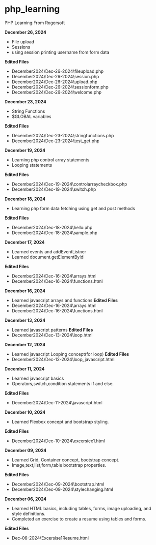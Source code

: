 # php_learning
PHP Learning From Rogersoft

**December 26, 2024**
* File upload
* Sessions
* using session printing username from form data
  
**Edited Files**
* December2024\Dec-26-2024\fileupload.php
* December2024\Dec-26-2024\session.php
* December2024\Dec-26-2024\upload.php
* December2024\Dec-26-2024\sessionform.php
* December2024\Dec-26-2024\welcome.php
  
**December 23, 2024**
* String Functions
* $GLOBAL variables
  
**Edited Files**
* December2024\Dec-23-2024\stringfunctions.php
* December2024\Dec-23-2024\test_get.php

**December 19, 2024**
* Learning php control array statements
* Looping statements
  
**Edited Files**
* December2024\Dec-19-2024\controlarraycheckbox.php
* December2024\Dec-19-2024\switch.php

**December 18, 2024**
* Learning php form data fetching using get and post methods
  
**Edited Files**
* December2024\Dec-18-2024\hello.php
* December2024\Dec-18-2024\sample.php
  
**December 17, 2024**
* Learned events and addEventListner
* Learned document.getElementById
  
**Edited Files**
* December2024\Dec-16-2024\arrays.html
* December2024\Dec-16-2024\functions.html
  
**December 16, 2024**
* Learned javascript arrays and functions
**Edited Files**
* December2024\Dec-16-2024\arrays.html
* December2024\Dec-16-2024\functions.html

**December 13, 2024**
* Learned javascript patterns
**Edited Files**
* December2024\Dec-13-2024\loop.html

**December 12, 2024**
* Learned javascript Looping concept(for loop)
**Edited Files**
* December2024\Dec-12-2024\loop_javascript.html
  
**December 11, 2024**
* Learned javascript basics 
* Operators,switch,condition statements if and else.
 
**Edited Files**
* December2024\Dec-11-2024\javascript.html
  
**December 10, 2024**
* Learned Flexbox concept and bootstrap styling.
 
**Edited Files**
* December2024\Dec-10-2024\excersice1.html

**December 09, 2024**
* Learned Grid, Container concept, bootstrap concept.
* Image,text,list,form,table bootstrap properties.
   
**Edited Files**
* December2024\Dec-09-2024\bootstrap.html
* December2024\Dec-09-2024\stylechanging.html

**December 06, 2024**
* Learned HTML basics, including tables, forms, image uploading, and style definitions.
* Completed an exercise to create a resume using tables and forms.
  
**Edited Files**
* Dec-06-2024\Excersise1Resume.html



